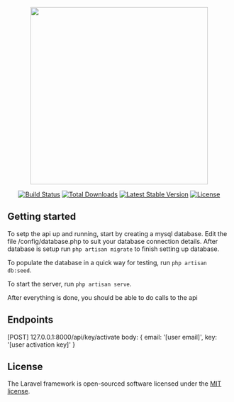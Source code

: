 <p align="center"><a href="https://laravel.com" target="_blank"><img src="https://raw.githubusercontent.com/laravel/art/master/logo-lockup/5%20SVG/2%20CMYK/1%20Full%20Color/laravel-logolockup-cmyk-red.svg" width="400"></a></p>

<p align="center">
<a href="https://travis-ci.org/laravel/framework"><img src="https://travis-ci.org/laravel/framework.svg" alt="Build Status"></a>
<a href="https://packagist.org/packages/laravel/framework"><img src="https://poser.pugx.org/laravel/framework/d/total.svg" alt="Total Downloads"></a>
<a href="https://packagist.org/packages/laravel/framework"><img src="https://poser.pugx.org/laravel/framework/v/stable.svg" alt="Latest Stable Version"></a>
<a href="https://packagist.org/packages/laravel/framework"><img src="https://poser.pugx.org/laravel/framework/license.svg" alt="License"></a>
</p>

## Getting started

To setp the api up and running, start by creating a mysql database. Edit the file /config/database.php to suit your database connection details.
After database is setup run `php artisan migrate` to finish setting up database.

To populate the database in a quick way for testing, run `php artisan db:seed`.

To start the server, run `php artisan serve`.

After everything is done, you should be able to do calls to the api

## Endpoints

\[POST\] 127.0.0.1:8000/api/key/activate
    body: {
        email: '[user email]',
        key: '[user activation key]'
    }


## License

The Laravel framework is open-sourced software licensed under the [MIT license](https://opensource.org/licenses/MIT).
